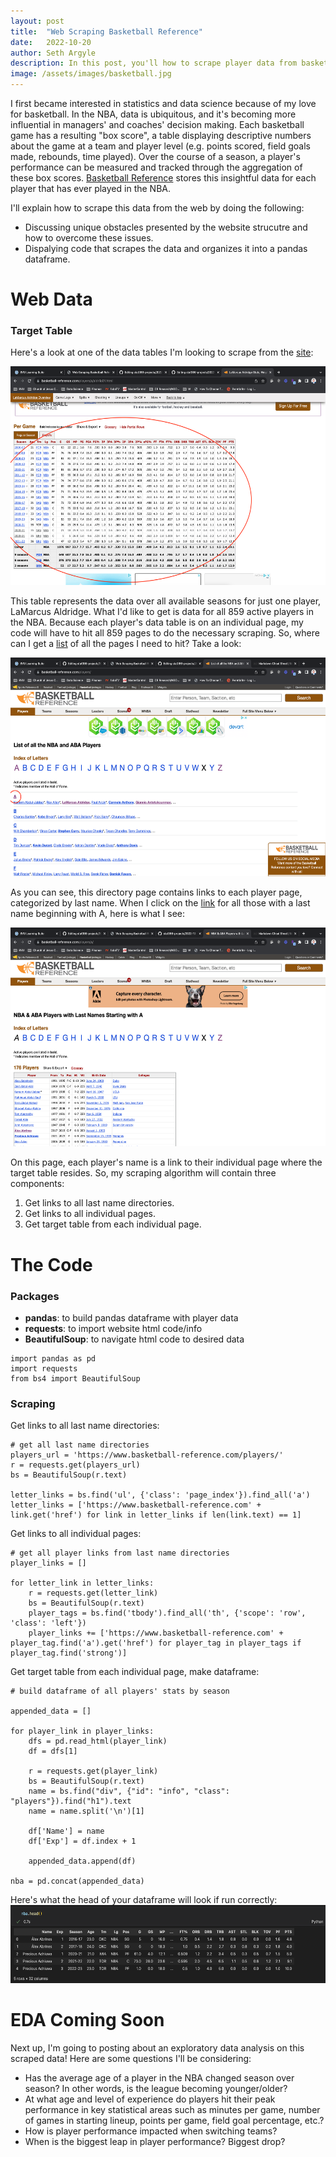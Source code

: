 ```yaml
---
layout: post
title:  "Web Scraping Basketball Reference"
date:   2022-10-20
author: Seth Argyle
description: In this post, you'll how to scrape player data from basketball-reference.com using Python.
image: /assets/images/basketball.jpg
---
```


I first became interested in statistics and data science because of my love for basketball. In the NBA, data is ubiquitous, and it's becoming more influential in managers' and coaches' decision making. Each basketball game has a resulting "box score", a table displaying descriptive numbers about the game at a team and player level (e.g. points scored, field goals made, rebounds, time played). Over the course of a season, a player's performance can be measured and tracked through the aggregation of these box scores. [Basketball Reference](https://www.basketball-reference.com) stores this insightful data for each player that has ever played in the NBA.

I'll explain how to scrape this data from the web by doing the following:
- Discussing unique obstacles presented by the website strucutre and how to overcome these issues.
- Dispalying code that scrapes the data and organizes it into a pandas dataframe.

# Web Data
### Target Table
Here's a look at one of the data tables I'm looking to scrape from the [site](https://www.basketball-reference.com/players/a/aldrila01.html):

<img src="assets/images/Web-Scraping-Basketball-Reference/target_table.png" alt="target table" width="550" height="350">

This table represents the data over all available seasons for just one player, LaMarcus Aldridge. What I'd like to get is data for all 859 active players in the NBA. Because each player's data table is on an individual page, my code will have to hit all 859 pages to do the necessary scraping. So, where can I get a [list](https://www.basketball-reference.com/players/) of all the pages I need to hit? Take a look:

<img src="assets/images/Web-Scraping-Basketball-Reference/directory.png" alt="directory" width="550" height="350">

As you can see, this directory page contains links to each player page, categorized by last name. When I click on the [link](https://www.basketball-reference.com/players/a/) for all those with a last name beginning with A, here is what I see:

<img src="assets/images/Web-Scraping-Basketball-Reference/players.png" alt="players list" width="550" height="350">

On this page, each player's name is a link to their individual page where the target table resides. So, my scraping algorithm will contain three components:
1. Get links to all last name directories.
2. Get links to all individual pages.
3. Get target table from each individual page.

# The Code
### Packages
- **pandas**: to build pandas dataframe with player data
- **requests**: to import website html code/info
- **BeautifulSoup**: to navigate html code to desired data
```
import pandas as pd
import requests
from bs4 import BeautifulSoup
```
### Scraping
Get links to all last name directories:
```
# get all last name directories
players_url = 'https://www.basketball-reference.com/players/'
r = requests.get(players_url)
bs = BeautifulSoup(r.text)

letter_links = bs.find('ul', {'class': 'page_index'}).find_all('a')
letter_links = ['https://www.basketball-reference.com' + link.get('href') for link in letter_links if len(link.text) == 1]
```
Get links to all individual pages:
```
# get all player links from last name directories
player_links = []

for letter_link in letter_links:
    r = requests.get(letter_link)
    bs = BeautifulSoup(r.text)
    player_tags = bs.find('tbody').find_all('th', {'scope': 'row', 'class': 'left'})
    player_links += ['https://www.basketball-reference.com' + player_tag.find('a').get('href') for player_tag in player_tags if player_tag.find('strong')]
```
Get target table from each individual page, make dataframe:
```
# build dataframe of all players' stats by season

appended_data = []

for player_link in player_links:
    dfs = pd.read_html(player_link)
    df = dfs[1]

    r = requests.get(player_link)
    bs = BeautifulSoup(r.text)
    name = bs.find("div", {"id": "info", "class": "players"}).find("h1").text
    name = name.split('\n')[1]

    df['Name'] = name
    df['Exp'] = df.index + 1

    appended_data.append(df)

nba = pd.concat(appended_data)
```
Here's what the head of your dataframe will look if run correctly:
<img src="assets/images/Web-Scraping-Basketball-Reference/df.png" alt="dataframe head" width="550" height="125">

# EDA Coming Soon
Next up, I'm going to posting about an exploratory data analysis on this scraped data! Here are some questions I'll be considering:
- Has the average age of a player in the NBA changed season over season? In other words, is the league becoming younger/older?
- At what age and level of experience do players hit their peak performance in key statistical areas such as minutes per game, number of games in starting lineup, points per game, field goal percentage, etc.?
- How is player performance impacted when switching teams?
- When is the biggest leap in player performance? Biggest drop?





